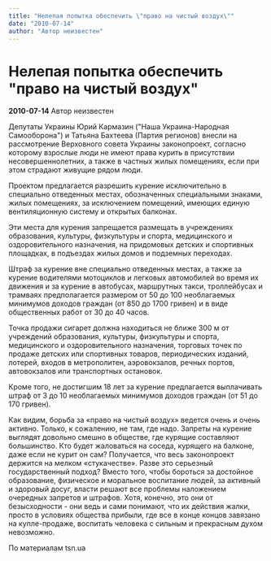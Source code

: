 ```yaml
---
title: "Нелепая попытка обеспечить \"право на чистый воздух\""
date: "2010-07-14"
author: "Автор неизвестен"
---
```


# Нелепая попытка обеспечить "право на чистый воздух"

**2010-07-14** Автор неизвестен

Депутаты Украины Юрий Кармазин ("Наша Украина-Народная Самооборона") и Татьяна Бахтеева (Партия регионов) внесли на рассмотрение Верховного совета Украины законопроект, согласно которому взрослые люди не имеют права курить в присутствии несовершеннолетних, а также в частных жилых помещениях, если при этом страдают живущие рядом люди.

Проектом предлагается разрешить курение исключительно в специально отведенных местах, обозначенных специальными знаками, жилых помещениях, за исключением помещений, имеющих единую вентиляционную систему и открытых балконах.

Эти места для курения запрещается размещать в учреждениях образования, культуры, физкультуры и спорта, медицинского и оздоровительного назначения, на придомовых детских и спортивных площадках, в подъездах жилых домов и подземных переходах.

Штраф за курение вне специально отведенных местах, а также за курение водителями мотоциклов и легковых автомобилей во время их движения и за курение в автобусах, маршрутных такси, троллейбусах и трамваях предполагается размером от 50 до 100 необлагаемых минимумов доходов граждан (от 850 до 1700 гривен) и в виде общественных работ от 30 до 40 часов.

Точка продажи сигарет должна находиться не ближе 300 м от учреждений образования, культуры, физкультуры и спорта, медицинского и оздоровительного назначения, торговых точек по продаже детских или спортивных товаров, периодических изданий, лотерей, входов в метрополитен, аэровокзалов, речных портов, автовокзалов или транспортных остановок.

Кроме того, не достигшим 18 лет за курение предлагается выплачивать штраф от 3 до 10 необлагаемых минимумов доходов граждан (от 51 до 170 гривен).

Как видим, борьба за «право на чистый воздух» ведется очень и очень активно. Только, к сожалению, не там, где надо. Запреты на курение выглядят довольно смешно в обществе, где курящие составляют большинство. Кто будет жаловаться на соседа, курящего на балконе, даже если не курит он сам? Получается, что весь законопроект держится на мелком «стукачестве». Разве это серьезный государственный подход? Вместо того, чтобы бороться за достойное образование, физическое и моральное воспитание людей, за активный и здоровый досуг, власти решают все проблемы наложением очередных запретов и штрафов. Хотя, конечно, это они от безысходности - они ведь и сами понимают, что их действия жалки, просто в условиях общества прибыли, где все в конце концов завязано на купле-продаже, воспитать человека c сильным и прекрасным духом невозможно.

По материалам tsn.ua